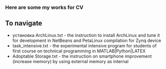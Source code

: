 ### Here are some my works for CV
## To navigate
*  установка ArchLinux.txt - the instruction to install ArchLinux and tune it for development in NetBeans and PetaLinux compilation for Zynq device
*  task_intensive.txt - the experimental intensive program for students of first course on technical programming in MATLAB|Python|LATEX
*  Adoptable Storage.txt - the instruction on smartphone improvement (increase memory) by using external memory as internal
